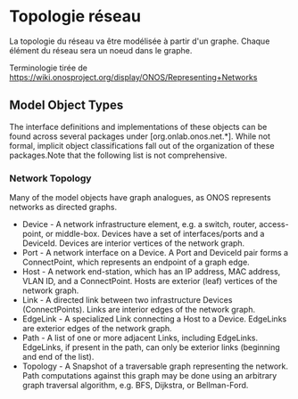 Topologie réseau
================

La topologie du réseau va être modélisée à partir d'un graphe. Chaque élément du réseau
sera un noeud dans le graphe.

Terminologie tirée de https://wiki.onosproject.org/display/ONOS/Representing+Networks

## Model Object Types

The interface definitions and implementations of these objects can be found across several packages under [org.onlab.onos.net.*]. While not formal, implicit object classifications fall out of the organization of these packages.Note that the following list is not comprehensive.

### Network Topology

Many of the model objects have graph analogues, as ONOS represents networks as directed graphs.
* Device - A network infrastructure element, e.g. a switch, router, access-point, or middle-box. Devices have a set of interfaces/ports and a DeviceId. Devices are interior vertices of the network graph.
* Port - A network interface on a Device. A Port and DeviceId pair forms a ConnectPoint, which represents an endpoint of a graph edge. 
* Host - A network end-station, which has an IP address, MAC address, VLAN ID, and a ConnectPoint. Hosts are exterior (leaf) vertices of the network graph.
* Link - A directed link between two infrastructure Devices (ConnectPoints). Links are interior edges of the network graph.
* EdgeLink - A specialized Link connecting a Host to a Device. EdgeLinks are exterior edges of the network graph.
* Path - A list of one or more adjacent Links, including EdgeLinks. EdgeLinks, if present in the path, can only be exterior links (beginning and end of the list).
* Topology - A Snapshot of a traversable graph representing the network. Path computations against this graph may be done using an arbitrary graph traversal algorithm, e.g. BFS, Dijkstra, or Bellman-Ford.